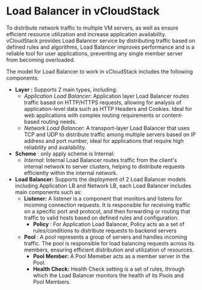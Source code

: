 # Load Balancer in vCloudStack

To distribute network traffic to multiple VM servers, as well as ensure efficient resource utilization and increase application availability. vCloudStack provides Load Balancer service by distributing traffic based on defined rules and algorithms, Load Balancer improves performance and is a reliable tool for user applications, preventing any single member server from becoming overloaded.

The model for Load Balancer to work in vCloudStack includes the following components:

* **Layer :** Supports 2 main types, including:
  * _Application Load Balancer:_ Application layer Load Balancer routes traffic based on HTTP/HTTPS requests, allowing for analysis of application-level data such as HTTP Headers and Cookies. Ideal for web applications with complex routing requirements or content-based routing needs.
  * _Network Load Balancer:_ A transport-layer Load Balancer that uses TCP and UDP to distribute traffic among multiple servers based on IP address and port number, ideal for applications that require high reliability and availability.
* **Scheme** : only apply scheme is Internal:
  * _Internal:_ Internal Load Balancer routes traffic from the client's internal network to server clusters, helping to distribute requests efficiently within the internal network.
* **Load Balancer:** Supports the deployment of 2 Load Balancer models including Application LB and Network LB, each Load Balancer includes main components such as:
  * **Listener:** A listener is a component that monitors and listens for incoming connection requests. It is responsible for receiving traffic on a specific port and protocol, and then forwarding or routing that traffic to valid hosts based on defined rules and configuration.
    * **Policy** : For Application Load Balancer, Policy acts as a set of rules/conditions to distribute requests to backend servers
  * **Pool** : A pool represents a group of servers and handles incoming traffic. The pool is responsible for load balancing requests across its members, ensuring efficient distribution and utilization of resources.
    * **Pool Member:** A Pool Memeber acts as a member server in the Pool.
    * **Health Check:** Health Check setting is a set of rules, through which the Load Balancer monitors the health of its Pools and Pool Members.

